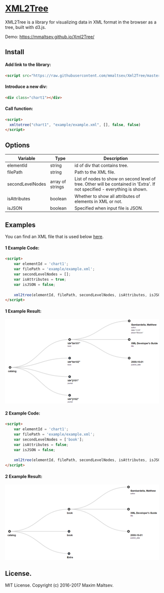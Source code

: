 # [XML2Tree](https://github.com/mmaltsev/XML2Tree)

XML2Tree is a library for visualizing data in XML format in the browser as a tree, built with d3.js.

Demo: https://mmaltsev.github.io/Xml2Tree/

## Install

#### Add link to the library:
```html
<script src="https://raw.githubusercontent.com/mmaltsev/Xml2Tree/master/src/xml2tree.min.js"></script>
```

#### Introduce a new div:
```html
<div class="chart1"></div>
```

#### Call function:
```html
<script>
  xmltotree("chart1", "example/example.xml", [], false, false)
</script>
```

## Options

| Variable         | Type    | Description            |
| ----------------- | ------- | ---------------------- |
| elementId        | string  | id of div that contains tree. |
| filePath         | string  | Path to the XML file. |
| secondLevelNodes | array of strings   | List of nodes to show on second level of tree. Other will be contained in 'Extra'. If not specified - everything is shown. |
| isAttributes     | boolean | Whether to show all attributes of elements in XML or not. |
| isJSON           | boolean | Specified when input file is JSON. |


## Examples
You can find an XML file that is used below [here](example/example.xml).

#### 1 Example Code:
```html
<script>
	var elementId = 'chart1';
	var filePath = 'example/example.xml';
	var secondLevelNodes = [];
	var isAttributes = true;
	var isJSON = false;
		
	xml2tree(elementId, filePath, secondLevelNodes, isAttributes, isJSON);
</script>
```

#### 1 Example Result:
<img src="example/example1.png" width="650"/>

#### 2 Example Code:
```html
<script>
	var elementId = 'chart1';
	var filePath = 'example/example.xml';
	var secondLevelNodes = ['book'];
	var isAttributes = false;
	var isJSON = false;
			
	xml2tree(elementId, filePath, secondLevelNodes, isAttributes, isJSON);
</script>
```

#### 2 Example Result:
<img src="example/example2.png" width="650"/>

## License.
MIT License. Copyright (c) 2016-2017 Maxim Maltsev.
